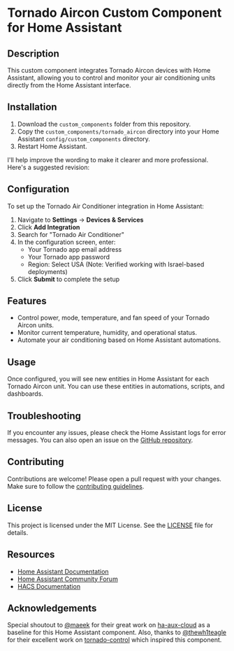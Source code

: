 # Tornado Aircon Custom Component for Home Assistant

## Description

This custom component integrates Tornado Aircon devices with Home Assistant, allowing you to control and monitor your air conditioning units directly from the Home Assistant interface.

## Installation

1. Download the `custom_components` folder from this repository.
2. Copy the `custom_components/tornado_aircon` directory into your Home Assistant `config/custom_components` directory.
3. Restart Home Assistant.

I'll help improve the wording to make it clearer and more professional. Here's a suggested revision:

## Configuration

To set up the Tornado Air Conditioner integration in Home Assistant:

1. Navigate to **Settings** → **Devices & Services**
2. Click **Add Integration**
3. Search for "Tornado Air Conditioner"
4. In the configuration screen, enter:
   - Your Tornado app email address
   - Your Tornado app password
   - Region: Select USA (Note: Verified working with Israel-based deployments)
5. Click **Submit** to complete the setup

## Features

- Control power, mode, temperature, and fan speed of your Tornado Aircon units.
- Monitor current temperature, humidity, and operational status.
- Automate your air conditioning based on Home Assistant automations.

## Usage

Once configured, you will see new entities in Home Assistant for each Tornado Aircon unit. You can use these entities in automations, scripts, and dashboards.

## Troubleshooting

If you encounter any issues, please check the Home Assistant logs for error messages. You can also open an issue on the [GitHub repository](https://github.com/romfreiman/tornado-aircon-custom-component/issues).

## Contributing

Contributions are welcome! Please open a pull request with your changes. Make sure to follow the [contributing guidelines](CONTRIBUTING.md).

## License

This project is licensed under the MIT License. See the [LICENSE](LICENSE) file for details.

## Resources

- [Home Assistant Documentation](https://www.home-assistant.io/docs/)
- [Home Assistant Community Forum](https://community.home-assistant.io/)
- [HACS Documentation](https://hacs.xyz/docs/)

## Acknowledgements

Special shoutout to [@maeek](https://github.com/maeek) for their great work on [ha-aux-cloud](https://github.com/maeek/ha-aux-cloud) as a baseline for this Home Assistant component.
Also, thanks to [@thewh1teagle](https://github.com/thewh1teagle) for their excellent work on [tornado-control](https://github.com/thewh1teagle/tornado-control) which inspired this component.
